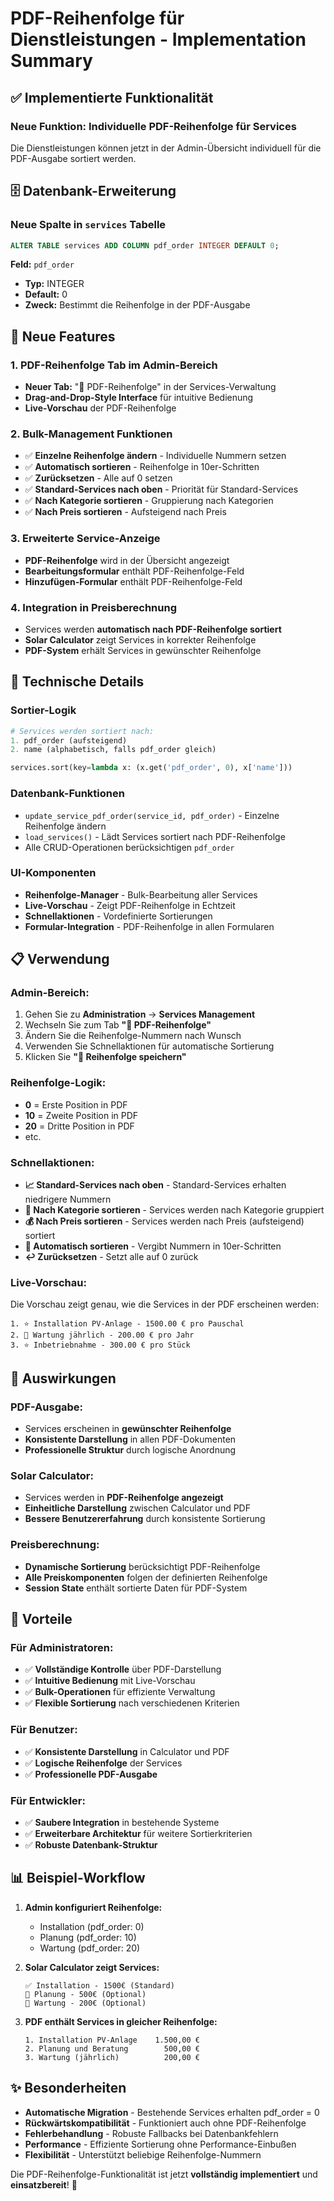 # PDF-Reihenfolge für Dienstleistungen - Implementation Summary

## ✅ Implementierte Funktionalität

### **Neue Funktion: Individuelle PDF-Reihenfolge für Services**

Die Dienstleistungen können jetzt in der Admin-Übersicht individuell für die PDF-Ausgabe sortiert werden.

## 🗄️ Datenbank-Erweiterung

### Neue Spalte in `services` Tabelle

```sql
ALTER TABLE services ADD COLUMN pdf_order INTEGER DEFAULT 0;
```

**Feld:** `pdf_order`

- **Typ:** INTEGER
- **Default:** 0
- **Zweck:** Bestimmt die Reihenfolge in der PDF-Ausgabe

## 🎯 Neue Features

### 1. **PDF-Reihenfolge Tab im Admin-Bereich**

- **Neuer Tab:** "📄 PDF-Reihenfolge" in der Services-Verwaltung
- **Drag-and-Drop-Style Interface** für intuitive Bedienung
- **Live-Vorschau** der PDF-Reihenfolge

### 2. **Bulk-Management Funktionen**

- ✅ **Einzelne Reihenfolge ändern** - Individuelle Nummern setzen
- ✅ **Automatisch sortieren** - Reihenfolge in 10er-Schritten
- ✅ **Zurücksetzen** - Alle auf 0 setzen
- ✅ **Standard-Services nach oben** - Priorität für Standard-Services
- ✅ **Nach Kategorie sortieren** - Gruppierung nach Kategorien
- ✅ **Nach Preis sortieren** - Aufsteigend nach Preis

### 3. **Erweiterte Service-Anzeige**

- **PDF-Reihenfolge** wird in der Übersicht angezeigt
- **Bearbeitungsformular** enthält PDF-Reihenfolge-Feld
- **Hinzufügen-Formular** enthält PDF-Reihenfolge-Feld

### 4. **Integration in Preisberechnung**

- Services werden **automatisch nach PDF-Reihenfolge sortiert**
- **Solar Calculator** zeigt Services in korrekter Reihenfolge
- **PDF-System** erhält Services in gewünschter Reihenfolge

## 🔧 Technische Details

### Sortier-Logik

```python
# Services werden sortiert nach:
1. pdf_order (aufsteigend)
2. name (alphabetisch, falls pdf_order gleich)

services.sort(key=lambda x: (x.get('pdf_order', 0), x['name']))
```

### Datenbank-Funktionen

- `update_service_pdf_order(service_id, pdf_order)` - Einzelne Reihenfolge ändern
- `load_services()` - Lädt Services sortiert nach PDF-Reihenfolge
- Alle CRUD-Operationen berücksichtigen `pdf_order`

### UI-Komponenten

- **Reihenfolge-Manager** - Bulk-Bearbeitung aller Services
- **Live-Vorschau** - Zeigt PDF-Reihenfolge in Echtzeit
- **Schnellaktionen** - Vordefinierte Sortierungen
- **Formular-Integration** - PDF-Reihenfolge in allen Formularen

## 📋 Verwendung

### **Admin-Bereich:**

1. Gehen Sie zu **Administration** → **Services Management**
2. Wechseln Sie zum Tab **"📄 PDF-Reihenfolge"**
3. Ändern Sie die Reihenfolge-Nummern nach Wunsch
4. Verwenden Sie Schnellaktionen für automatische Sortierung
5. Klicken Sie **"💾 Reihenfolge speichern"**

### **Reihenfolge-Logik:**

- **0** = Erste Position in PDF
- **10** = Zweite Position in PDF
- **20** = Dritte Position in PDF
- etc.

### **Schnellaktionen:**

- **📈 Standard-Services nach oben** - Standard-Services erhalten niedrigere Nummern
- **📂 Nach Kategorie sortieren** - Services werden nach Kategorie gruppiert
- **💰 Nach Preis sortieren** - Services werden nach Preis (aufsteigend) sortiert
- **🔄 Automatisch sortieren** - Vergibt Nummern in 10er-Schritten
- **↩️ Zurücksetzen** - Setzt alle auf 0 zurück

### **Live-Vorschau:**

Die Vorschau zeigt genau, wie die Services in der PDF erscheinen werden:

```
1. ⭐ Installation PV-Anlage - 1500.00 € pro Pauschal
2. 🔧 Wartung jährlich - 200.00 € pro Jahr
3. ⭐ Inbetriebnahme - 300.00 € pro Stück
```

## 🎯 Auswirkungen

### **PDF-Ausgabe:**

- Services erscheinen in **gewünschter Reihenfolge**
- **Konsistente Darstellung** in allen PDF-Dokumenten
- **Professionelle Struktur** durch logische Anordnung

### **Solar Calculator:**

- Services werden in **PDF-Reihenfolge angezeigt**
- **Einheitliche Darstellung** zwischen Calculator und PDF
- **Bessere Benutzererfahrung** durch konsistente Sortierung

### **Preisberechnung:**

- **Dynamische Sortierung** berücksichtigt PDF-Reihenfolge
- **Alle Preiskomponenten** folgen der definierten Reihenfolge
- **Session State** enthält sortierte Daten für PDF-System

## 🚀 Vorteile

### **Für Administratoren:**

- ✅ **Vollständige Kontrolle** über PDF-Darstellung
- ✅ **Intuitive Bedienung** mit Live-Vorschau
- ✅ **Bulk-Operationen** für effiziente Verwaltung
- ✅ **Flexible Sortierung** nach verschiedenen Kriterien

### **Für Benutzer:**

- ✅ **Konsistente Darstellung** in Calculator und PDF
- ✅ **Logische Reihenfolge** der Services
- ✅ **Professionelle PDF-Ausgabe**

### **Für Entwickler:**

- ✅ **Saubere Integration** in bestehende Systeme
- ✅ **Erweiterbare Architektur** für weitere Sortierkriterien
- ✅ **Robuste Datenbank-Struktur**

## 📊 Beispiel-Workflow

1. **Admin konfiguriert Reihenfolge:**
   - Installation (pdf_order: 0)
   - Planung (pdf_order: 10)
   - Wartung (pdf_order: 20)

2. **Solar Calculator zeigt Services:**

   ```
   ✅ Installation - 1500€ (Standard)
   🔧 Planung - 500€ (Optional)
   🔧 Wartung - 200€ (Optional)
   ```

3. **PDF enthält Services in gleicher Reihenfolge:**

   ```
   1. Installation PV-Anlage    1.500,00 €
   2. Planung und Beratung        500,00 €
   3. Wartung (jährlich)          200,00 €
   ```

## ✨ Besonderheiten

- **Automatische Migration** - Bestehende Services erhalten pdf_order = 0
- **Rückwärtskompatibilität** - Funktioniert auch ohne PDF-Reihenfolge
- **Fehlerbehandlung** - Robuste Fallbacks bei Datenbankfehlern
- **Performance** - Effiziente Sortierung ohne Performance-Einbußen
- **Flexibilität** - Unterstützt beliebige Reihenfolge-Nummern

Die PDF-Reihenfolge-Funktionalität ist jetzt **vollständig implementiert** und **einsatzbereit**! 🎉
